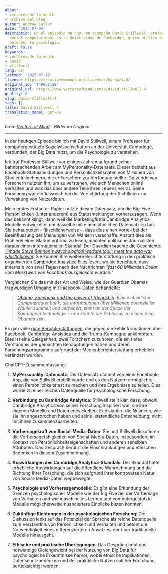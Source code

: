 ```yaml
---
about:
- vectores-de-la-mente
- archivo-del-blog
author: Andrew Cutler
date: '2025-07-04'
description: En el episodio de hoy, me acompaña David Stillwell, profesor de ciencia
  social computacional en la Universidad de Cambridge, quien utiliza big data para
  entender la psicología.
draft: false
keywords:
- vectores-de-la-mente
- david
- stillwell
lang: es
lastmod: '2025-07-13'
license: https://creativecommons.org/licenses/by-sa/4.0/
original_id: '140952158'
original_url: https://www.vectorsofmind.com/p/david-stillwell-4
quality: 6
slug: david-stillwell-4
tags: []
title: David Stillwell 4
translation_model: gpt-4o
---
```


*From [Vectors of Mind](https://www.vectorsofmind.com/p/david-stillwell-4) - Bilder im Original.*

---

In der heutigen Episode bin ich mit David Stillwell, einem Professor für computergestützte Sozialwissenschaften an der Universität Cambridge, verbunden, der Big Data nutzt, um die Psychologie zu verstehen.

Ich traf Professor Stillwell vor einigen Jahren aufgrund seiner bahnbrechenden Arbeit am MyPersonality-Datensatz. Dieser besteht aus Facebook-Statusmeldungen und Persönlichkeitsdaten von Millionen von Studienteilnehmern, die er Forschern zur Verfügung stellte. Dutzende von Forschern nutzten ihn, um zu verstehen, wie sich Menschen online verhalten und was das über andere Teile ihres Lebens verrät. Seine Forschung war einflussreich bei der Verschärfung der Richtlinien zur Verwaltung von Nutzerdaten.

Mein erstes Erstautor-Papier nutzte diesen Datensatz, um die Big-Five-Persönlichkeit (unter anderem) aus Statusmeldungen vorherzusagen. Wenn das bekannt klingt, dann weil die Marketingfirma Cambridge Analytica Modelle entwickelte, um dasselbe mit einem ähnlichen Datensatz zu tun. Sie behaupteten – fälschlicherweise –, dass dies einen Vorteil bei der Beeinflussung der Meinungen von Wählern verschaffe. Anstatt dies als Prahlerei einer Marketingfirma zu lesen, machten politische Journalisten daraus einen internationalen Skandal. Der Guardian brachte die Geschichte: _['I made Steve Bannon's psychological warfare tool': meet the data war whistleblower](https://www.theguardian.com/news/2018/mar/17/data-war-whistleblower-christopher-wylie-faceook-nix-bannon-trump)._ Sie können ihre weitere Berichterstattung in den praktisch organisierten [Cambridge Analytica Files](https://www.theguardian.com/news/series/cambridge-analytica-files) lesen, wo sie [berichten](https://www.theguardian.com/technology/2018/mar/24/facebook-week-of-shame-data-breach-observer-revelations-zuckerberg-silence), dass innerhalb von zwei Tagen nach den Nachrichten _"fast 60 Milliarden Dollar vom Marktwert von Facebook ausgelöscht wurden."_

Vergleichen Sie das mit der Art und Weise, wie der Guardian Obamas fragwürdigen Umgang mit Facebook-Daten behandelte:

> _[Obama, Facebook and the power of friendship](https://web.archive.org/web/20131215125125/https://www.theguardian.com/world/2012/feb/17/obama-digital-data-machine-facebook-election): Eine einheitliche Computerdatenbank, die Informationen über Millionen potenzieller Wähler sammelt und verfeinert, steht an der Spitze der Kampagnentechnologie – und könnte der Schlüssel zu einem Sieg Obamas sein._

Es gab viele [gute Berichterstattungen](https://medium.com/@CKava/why-almost-everything-reported-about-the-cambridge-analytica-facebook-hacking-controversy-is-db7f8af2d042), die gegen die Fehlinformationen über Facebook, Cambridge Analytica und die Trump-Kampagne ankämpften. Dies ist eine Gelegenheit, zwei Forschern zuzuhören, die ein tiefes Verständnis der gemachten Behauptungen haben und deren Forschungsprogramme aufgrund der Medienberichterstattung erheblich verändert wurden.

ChatGPT-Zusammenfassung:

1. **MyPersonality-Datensatz**: Der Datensatz stammt von einer Facebook-App, die von Stillwell erstellt wurde und es den Nutzern ermöglichte, einen Persönlichkeitstest zu machen und ihre Ergebnisse zu teilen. Dies wurde zu einer reichen Datenquelle für psychologische Forschung.

2. **Verbindung zu Cambridge Analytica**: Stillwell stellt klar, dass, obwohl Cambridge Analytica von seiner Forschung inspiriert war, sie ihre eigenen Modelle und Daten entwickelten. Er diskutiert die Nuancen, wie sie ihn angesprochen haben und seine letztendliche Entscheidung, nicht mit ihnen zusammenzuarbeiten.

3. **Vorhersagekraft von Social-Media-Daten**: Sie und Stillwell diskutieren die Vorhersagefähigkeiten von Social-Media-Daten, insbesondere im Kontext von Persönlichkeitseigenschaften und anderen sensiblen Attributen. Das Gespräch berührt die Einschränkungen und ethischen Bedenken in diesem Zusammenhang.

4. **Auswirkungen des Cambridge Analytica-Skandals**: Der Skandal hatte erhebliche Auswirkungen auf die öffentliche Wahrnehmung und die Richtung Ihrer Forschung, die sich aufgrund ihrer kontroversen Natur von Social-Media-Daten wegbewegte.

5. **Psychologie und Vorhersagemodelle**: Es gibt eine Erkundung der Grenzen psychologischer Modelle wie der Big Five bei der Vorhersage von Verhalten und wie maschinelles Lernen und computergestützte Modelle möglicherweise nuanciertere Einblicke bieten könnten.

6. **Zukünftige Richtungen in der psychologischen Forschung**: Die Diskussion lenkt auf das Potenzial der Sprache als reiche Datenquelle zum Verständnis von Persönlichkeit und Verhalten und betont die Notwendigkeit eines differenzierteren Ansatzes, der über traditionelle Modelle hinausgeht.

7. **Ethische und praktische Überlegungen**: Das Gespräch hebt das notwendige Gleichgewicht bei der Nutzung von Big Data für psychologische Erkenntnisse hervor, wobei ethische Implikationen, Datenschutzbedenken und der praktische Nutzen solcher Forschung berücksichtigt werden.